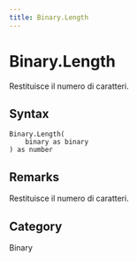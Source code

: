```yaml
---
title: Binary.Length
---
```


# Binary.Length


Restituisce il numero di caratteri.


## Syntax

```powerquery
Binary.Length(
    binary as binary
) as number
```


## Remarks

Restituisce il numero di caratteri.



## Category
Binary
